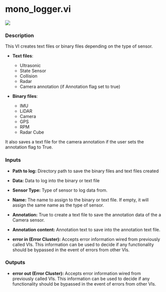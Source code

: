 # mono_logger.vi

<p class="img_container">
<img class="lg_img" src="../mono_logger.png"/>
</p>

### Description

This VI creates text files or binary files depending on the type of sensor.    

- **Text files**:   
   - Ultrasonic   
   - State Sensor   
   - Collision   
   - Radar   
   - Camera annotation (if Annotation flag set to true)   
   
- **Binary files**:   
   - IMU   
   - LiDAR   
   - Camera   
   - GPS   
   - RPM   
   - Radar Cube   
  

It also saves a text file for the camera annotation if the user sets the annotation flag to True.

### Inputs

- **Path to log:**  Directory path to save the binary files and text files
created
 

- **Data:**  Data to log into the binary or text file
 

- **Sensor Type:**  Type of sensor to log data from.
 

- **Name:**  The name to assign to the binary or text file. If empty, it
will assign the same name as the type of sensor.
 

- **Annotation:**  True to create a text file to save the annotation data of
the a Camera sensor.
 

- **Annotation content:**  Annotation text to save into the annotation text file. 
 

- **error in (Error Cluster):** Accepts error information wired from previously called VIs. This information can be used to decide if any functionality should be bypassed in the event of errors from other VIs. 

### Outputs

- **error out (Error Cluster):** Accepts error information wired from previously called VIs. This information can be used to decide if any functionality should be bypassed in the event of errors from other VIs. 

<p>&nbsp;</p>
